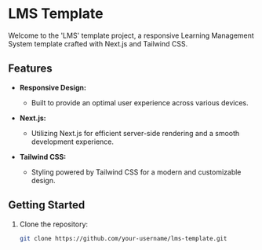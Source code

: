 # LMS Template

Welcome to the 'LMS' template project, a responsive Learning Management System template crafted with Next.js and Tailwind CSS.

## Features

- **Responsive Design:**
  - Built to provide an optimal user experience across various devices.

- **Next.js:**
  - Utilizing Next.js for efficient server-side rendering and a smooth development experience.

- **Tailwind CSS:**
  - Styling powered by Tailwind CSS for a modern and customizable design.

## Getting Started

1. Clone the repository:
   ```bash
   git clone https://github.com/your-username/lms-template.git
